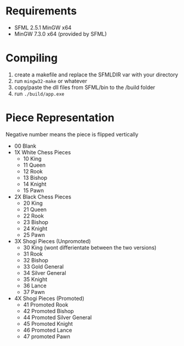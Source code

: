 # Requirements
- SFML 2.5.1 MinGW x64
- MinGW 7.3.0 x64 (provided by SFML)

# Compiling
1. create a makefile and replace the SFMLDIR var with your directory
2. run `mingw32-make` or whatever
3. copy/paste the dll files from SFML/bin to the /build folder
4. run `./build/app.exe`

# Piece Representation
Negative number means the piece is flipped vertically
- 00 Blank
- 1X White Chess Pieces
	- 10 King
	- 11 Queen
	- 12 Rook
	- 13 Bishop
	- 14 Knight
	- 15 Pawn
- 2X Black Chess Pieces
	- 20 King
	- 21 Queen
	- 22 Rook
	- 23 Bishop
	- 24 Knight
	- 25 Pawn
- 3X Shogi Pieces (Unpromoted)
	- 30 King (wont differientate between the two versions)
	- 31 Rook
	- 32 Bishop
	- 33 Gold General
	- 34 Silver General
	- 35 Knight
	- 36 Lance
	- 37 Pawn
- 4X Shogi Pieces (Promoted)
	- 41 Promoted Rook
	- 42 Promoted Bishop
	- 44 Promoted Silver General
	- 45 Promoted Knight
	- 46 Promoted Lance
	- 47 promoted Pawn